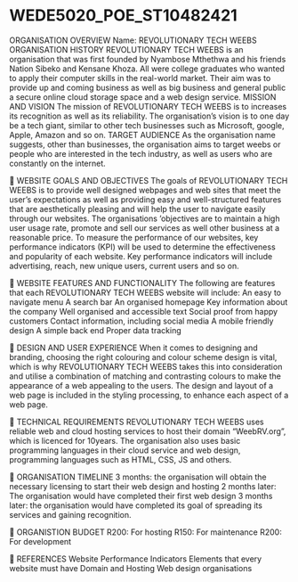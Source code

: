 # WEDE5020_POE_ST10482421
ORGANISATION OVERVIEW
Name: REVOLUTIONARY TECH WEEBS
ORGANISATION HISTORY
REVOLUTIONARY TECH WEEBS is an organisation that was first founded by Nyambose Mthethwa and his friends Nation Sibeko and Kensane Khoza. All were college graduates who wanted to apply their computer skills in the real-world market.  Their aim was to provide up and coming business as well as big business and general public a secure online cloud storage space and a web design service.
MISSION AND VISION
The mission of REVOLUTIONARY TECH WEEBS is to increases its recognition as well as its reliability.
The organisation’s vision is to one day be a tech giant, similar to other tech businesses such as Microsoft, google, Apple, Amazon and so on.
TARGET AUDIENCE
As the organisation name suggests, other than businesses, the organisation aims to target weebs or people who are interested in the tech industry, as well as users who are constantly on the internet.


WEBSITE GOALS AND OBJECTIVES
The goals of REVOLUTIONARY TECH WEEBS is to provide well designed webpages and web sites that meet the user’s expectations as well as providing easy and well-structured features that are aesthetically pleasing and will help the user to navigate easily through our websites.
The organisations ’objectives are to maintain a high user usage rate, promote and sell our services as well other business at a reasonable price.
To measure the performance of our websites, key performance indicators (KPI) will be used to determine the effectiveness and popularity of each website. Key performance indicators will include advertising, reach, new unique users, current users and so on.


WEBSITE FEATURES AND FUNCTIONALITY
The following are features that each REVOLUTIONARY TECH WEEBS website will include:
An easy to navigate menu
A search bar
An organised homepage
Key information about the company
Well organised and accessible text
Social proof from happy customers
Contact information, including social media
A mobile friendly design
A simple back end
Proper data tracking


DESIGN AND USER EXPERIENCE
When it comes to designing and branding, choosing the right colouring and colour scheme design is vital, which is why REVOLUTIONARY TECH WEEBS takes this into consideration and utilise a combination of matching and contrasting colours to make the appearance of a web appealing to the users.
The design and layout of a web page is included in the styling processing, to enhance each aspect of a web page.


TECHNICAL REQUIREMENTS
REVOLUTIONARY TECH WEEBS uses reliable web and cloud hosting services to host their domain “WeebRV.org”, which is licenced for 10years. 
The organisation also uses basic programming languages in their cloud service and web design, programming languages such as HTML, CSS, JS and others.


ORGANISATION TIMELINE
3 months: the organisation will obtain the necessary licensing to start their web design and hosting 
2 months later: The organisation would have completed their first web design
3 months later: the organisation would have completed its goal of spreading its services and gaining recognition. 


ORGANISTION BUDGET
R200: For hosting
R150: For maintenance
R200: For development


REFERENCES
Website Performance Indicators
Elements that every website must have
Domain and Hosting
Web design organisations
